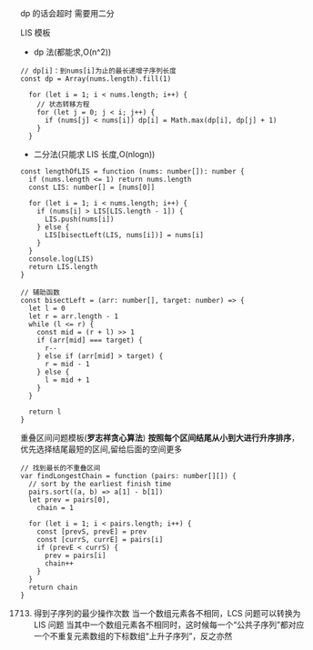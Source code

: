dp 的话会超时
需要用二分

LIS 模板

- dp 法(都能求,O(n^2))

```JS
// dp[i]：到nums[i]为止的最长递增子序列长度
const dp = Array(nums.length).fill(1)

  for (let i = 1; i < nums.length; i++) {
    // 状态转移方程
    for (let j = 0; j < i; j++) {
      if (nums[j] < nums[i]) dp[i] = Math.max(dp[i], dp[j] + 1)
    }
  }
```

- 二分法(只能求 LIS 长度,O(nlogn))

```TS
const lengthOfLIS = function (nums: number[]): number {
  if (nums.length <= 1) return nums.length
  const LIS: number[] = [nums[0]]

  for (let i = 1; i < nums.length; i++) {
    if (nums[i] > LIS[LIS.length - 1]) {
      LIS.push(nums[i])
    } else {
      LIS[bisectLeft(LIS, nums[i])] = nums[i]
    }
  }
  console.log(LIS)
  return LIS.length
}

// 辅助函数
const bisectLeft = (arr: number[], target: number) => {
  let l = 0
  let r = arr.length - 1
  while (l <= r) {
    const mid = (r + l) >> 1
    if (arr[mid] === target) {
      r--
    } else if (arr[mid] > target) {
      r = mid - 1
    } else {
      l = mid + 1
    }
  }

  return l
}
```

重叠区间问题模板(**罗志祥贪心算法**)
**按照每个区间结尾从小到大进行升序排序**，优先选择结尾最短的区间,留给后面的空间更多

```TS
// 找到最长的不重叠区间
var findLongestChain = function (pairs: number[][]) {
  // sort by the earliest finish time
  pairs.sort((a, b) => a[1] - b[1])
  let prev = pairs[0],
    chain = 1

  for (let i = 1; i < pairs.length; i++) {
    const [prevS, prevE] = prev
    const [currS, currE] = pairs[i]
    if (prevE < currS) {
      prev = pairs[i]
      chain++
    }
  }
  return chain
}
```

1713. 得到子序列的最少操作次数
      当一个数组元素各不相同，LCS 问题可以转换为 LIS 问题
      当其中一个数组元素各不相同时，这时候每一个“公共子序列”都对应一个不重复元素数组的下标数组“上升子序列”，反之亦然
